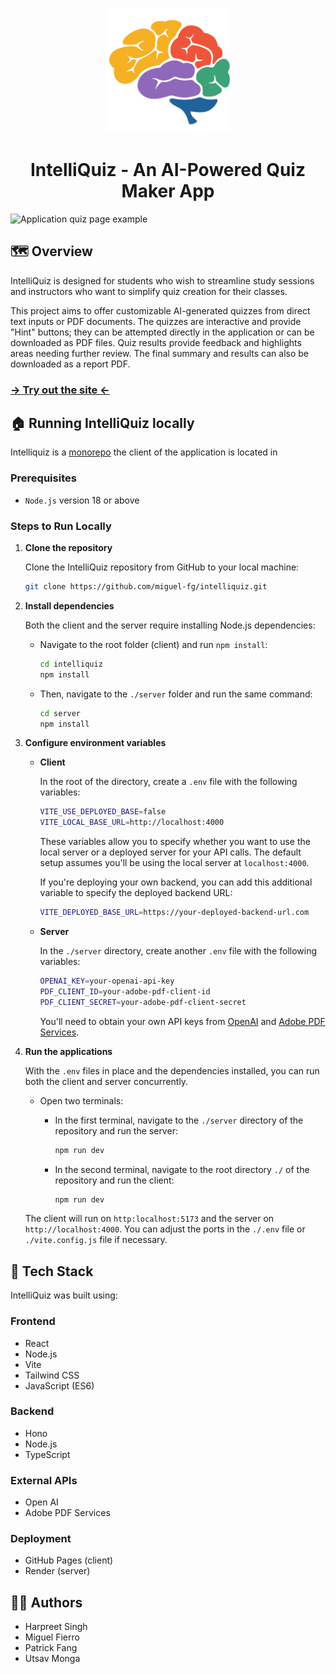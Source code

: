 <p align="center">
<img src="./src/components/images/logo.png" width="200" height="200" alt="Intelliquiz logo"/>
</p>
<h1 align="center">
IntelliQuiz - An AI-Powered Quiz Maker App
</h1>

![Application quiz page example](https://github.com/pfang12/CPSC-2350-Project/assets/72409412/fc61b89a-c2ee-456e-bee9-9514bf8a315c)

## 🗺️ Overview
IntelliQuiz is designed for students who wish to streamline study sessions and instructors who want to simplify quiz creation for their classes. 

This project aims to offer customizable AI-generated quizzes from direct text inputs or PDF documents. The quizzes are interactive and provide "Hint" buttons; they can be attempted directly in the application or can be downloaded as PDF files. Quiz results provide feedback and highlights areas needing further review. The final summary and results can also be downloaded as a report PDF.

### [-> Try out the site <-](https://miguel-fg.github.io/intelliquiz/)

## 🏠 Running IntelliQuiz locally
Intelliquiz is a [monorepo](https://en.wikipedia.org/wiki/Monorepo) the client of the application is located in 

### Prerequisites
* `Node.js` version 18 or above

### Steps to Run Locally

1. **Clone the repository**
   
   Clone the IntelliQuiz repository from GitHub to your local machine:
   ``` bash
   git clone https://github.com/miguel-fg/intelliquiz.git
   ```
2. **Install dependencies**

   Both the client and the server require installing Node.js dependencies:

   * Navigate to the root folder (client) and run `npm install`:
      ``` bash
      cd intelliquiz
      npm install
      ```

   * Then, navigate to the `./server` folder and run the same command:
     ``` bash
     cd server
     npm install
     ```
3. **Configure environment variables**

   * **Client**
     
     In the root of the directory, create a `.env` file with the following variables:
     ``` bash
     VITE_USE_DEPLOYED_BASE=false
     VITE_LOCAL_BASE_URL=http://localhost:4000
     ```
     These variables allow you to specify whether you want to use the local server or a deployed server for your API calls. The default setup assumes you'll be using the local server at `localhost:4000`.

     If you're deploying your own backend, you can add this additional variable to specify the deployed backend URL:
     ``` bash
     VITE_DEPLOYED_BASE_URL=https://your-deployed-backend-url.com
     ```
   * **Server**

     In the `./server` directory, create another `.env` file with the following variables:
     ``` bash
     OPENAI_KEY=your-openai-api-key
     PDF_CLIENT_ID=your-adobe-pdf-client-id
     PDF_CLIENT_SECRET=your-adobe-pdf-client-secret
     ```

     You'll need to obtain your own API keys from [OpenAI](https://platform.openai.com/) and [Adobe PDF Services](https://developer.adobe.com/document-services/).

4. **Run the applications**

   With the `.env` files in place and the dependencies installed, you can run both the client and server concurrently.

   * Open two terminals:

     * In the first terminal, navigate to the `./server` directory of the repository and run the server:
       ``` bash
       npm run dev
       ```
     * In the second terminal, navigate to the root directory `./` of the repository and run the client:
       ``` bash
       npm run dev
       ```
   The client will run on `http:localhost:5173` and the server on `http://localhost:4000`. You can adjust the ports in the `./.env` file or `./vite.config.js` file if necessary.
   
## 🧰 Tech Stack
IntelliQuiz was built using:

### Frontend 
* React
* Node.js
* Vite
* Tailwind CSS
* JavaScript (ES6)

### Backend
* Hono
* Node.js
* TypeScript

### External APIs
* Open AI
* Adobe PDF Services

### Deployment
* GitHub Pages (client)
* Render (server)

## 🧑‍💻 Authors
* Harpreet Singh
* Miguel Fierro
* Patrick Fang
* Utsav Monga
